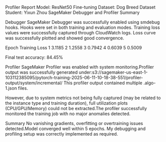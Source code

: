 Profiler Report
Model: ResNet50 Fine-tuning
Dataset: Dog Breed Dataset
Student: Yixun Zhou
SageMaker Debugger and Profiler Summary

Debugger
SageMaker Debugger was successfully enabled using smdebug hooks.
Hooks were set in both training and evaluation modes.
Training loss values were successfully captured through CloudWatch logs.
Loss curve was successfully plotted and showed good convergence.

Epoch	Training Loss
1	3.1185
2	1.2558
3	0.7942
4	0.6039
5	0.5009

Final test accuracy: 84.45%

Profiler
SageMaker Profiler was enabled with system monitoring.Profiler output was successfully generated under:s3://sagemaker-us-east-1-103112385095/pytorch-training-2025-06-11-10-18-38-551/profiler-output/system/incremental/
This profiler output contained multiple .algo-1.json files.

However, due to system metrics not being fully captured (may be related to the instance type and training duration), full utilization plots (CPU/GPU/Memory) could not be extracted.The profiler successfully monitored the training job with no major anomalies detected.

Summary
No vanishing gradients, overfitting or overtraining issues detected.Model converged well within 5 epochs. My debugging and profiling setup was correctly implemented as required.